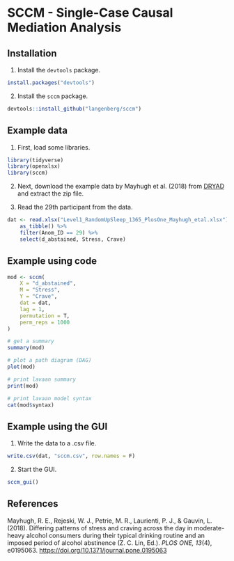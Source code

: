 # SCCM - Single-Case Causal Mediation Analysis

## Installation

1. Install the `devtools` package.

```R
install.packages("devtools")
```

2. Install the `sccm` package.

```R
devtools::install_github("langenberg/sccm")
```

## Example data

1. First, load some libraries.

```R
library(tidyverse)
library(openxlsx)
library(sccm)
```

2. Next, download the example data by Mayhugh et al. (2018) from [DRYAD](https://datadryad.org/stash/dataset/doi:10.5061/dryad.p63d200) and extract the zip file.

3. Read the 29th participant from the data.

```R
dat <- read.xlsx("Level1_RandomUpSleep_1365_PlosOne_Mayhugh_etal.xlsx") %>%
    as_tibble() %>%
    filter(Anom_ID == 29) %>%
    select(d_abstained, Stress, Crave)
```

## Example using code

```R
mod <- sccm(
    X = "d_abstained",
    M = "Stress",
    Y = "Crave",
    dat = dat,
    lag = 1,
    permutation = T,
    perm_reps = 1000
)

# get a summary
summary(mod)

# plot a path diagram (DAG)
plot(mod)

# print lavaan summary
print(mod)

# print lavaan model syntax
cat(mod$syntax)
```

## Example using the GUI

1. Write the data to a .csv file.

```R
write.csv(dat, "sccm.csv", row.names = F)
```

2. Start the GUI.

```R
sccm_gui()
```

## References

Mayhugh, R. E., Rejeski, W. J., Petrie, M. R., Laurienti, P. J., & Gauvin, L. (2018). Differing patterns of stress and craving across the day in moderate-heavy alcohol consumers during their typical drinking routine and an imposed period of alcohol abstinence (Z. C. Lin, Ed.). *PLOS ONE, 13*(4), e0195063. https://doi.org/10.1371/journal.pone.0195063
